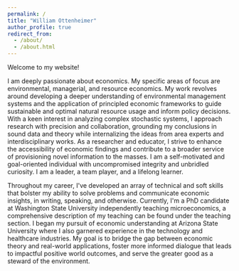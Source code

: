 ```yaml
---
permalink: /
title: "William Ottenheimer"
author_profile: true
redirect_from: 
  - /about/
  - /about.html
---
```


Welcome to my website!

I am deeply passionate about economics. My specific areas of focus are environmental, managerial, and resource economics. My work revolves around developing a deeper understanding of environmental management systems and the application of principled economic frameworks to guide sustainable and optimal natural resource usage and inform policy decisions. With a keen interest in analyzing complex stochastic systems, I approach research with precision and collaboration, grounding my conclusions in sound data and theory while internalizing the ideas from area experts and interdisciplinary works. As a researcher and educator, I strive to enhance the accessibility of economic findings and contribute to a broader service of provisioning novel information to the masses. I am a self-motivated and goal-oriented individual with uncompromised integrity and unbridled curiosity. I am a leader, a team player, and a lifelong learner.

Throughout my career, I've developed an array of technical and soft skills that bolster my ability to solve problems and communicate economic insights, in writing, speaking, and otherwise. Currently, I'm a PhD candidate at Washington State University independently teaching microeconomics, a comprehensive description of my teaching can be found under the teaching section. I began my pursuit of economic understanding at Arizona State University where I also garnered experience in the technology and healthcare industries. My goal is to bridge the gap between economic theory and real-world applications, foster more informed dialogue that leads to impactful positive world outcomes, and serve the greater good as a steward of the environment.

